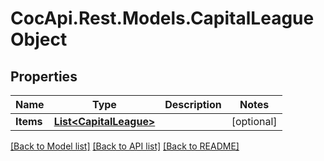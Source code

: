 # CocApi.Rest.Models.CapitalLeagueObject

## Properties

Name | Type | Description | Notes
------------ | ------------- | ------------- | -------------
**Items** | [**List&lt;CapitalLeague&gt;**](CapitalLeague.md) |  | [optional] 

[[Back to Model list]](../../README.md#documentation-for-models) [[Back to API list]](../../README.md#documentation-for-api-endpoints) [[Back to README]](../../README.md)

